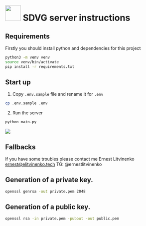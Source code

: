# <img src="https://user-images.githubusercontent.com/74038190/212257472-08e52665-c503-4bd9-aa20-f5a4dae769b5.gif" width="50"/> SDVG server instructions

## Requirements
 Firstly you should install python and dependencies for this project

 ```bash
python3 -m venv venv
source venv/bin/activate
pip install -r requirements.txt
```
## Start up
1. Copy `.env.sample` file and rename it for `.env`
  ```bash
  cp .env.sample .env
  ```
2. Run the server
```bash
python main.py
```
![](https://user-images.githubusercontent.com/74038190/212284100-561aa473-3905-4a80-b561-0d28506553ee.gif)

## Fallbacks
If you have some troubles please contact me
Ernest Litvinenko
<a href="mailto:ernest@elitvinenko.tech">ernest@elitvinenko.tech</a>
TG: @ernestlitvinenko

## Generation of a private key.
```bash
openssl genrsa -out private.pem 2048
```

## Generation of a public key.
```bash
openssl rsa -in private.pem -pubout -out public.pem
```
